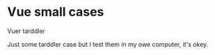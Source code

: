 # Vue small cases
Vuer tarddler

Just some tarddler case but I test them in my owe computer, it's okey.
